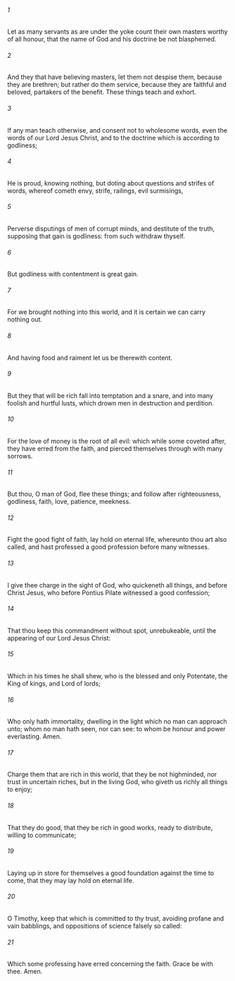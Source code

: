 ###### 1
Let as many servants as are under the yoke count their own masters worthy of all honour, that the name of God and his doctrine be not blasphemed.

###### 2
And they that have believing masters, let them not despise them, because they are brethren; but rather do them service, because they are faithful and beloved, partakers of the benefit. These things teach and exhort.

###### 3
If any man teach otherwise, and consent not to wholesome words, even the words of our Lord Jesus Christ, and to the doctrine which is according to godliness;

###### 4
He is proud, knowing nothing, but doting about questions and strifes of words, whereof cometh envy, strife, railings, evil surmisings,

###### 5
Perverse disputings of men of corrupt minds, and destitute of the truth, supposing that gain is godliness: from such withdraw thyself.

###### 6
But godliness with contentment is great gain.

###### 7
For we brought nothing into this world, and it is certain we can carry nothing out.

###### 8
And having food and raiment let us be therewith content.

###### 9
But they that will be rich fall into temptation and a snare, and into many foolish and hurtful lusts, which drown men in destruction and perdition.

###### 10
For the love of money is the root of all evil: which while some coveted after, they have erred from the faith, and pierced themselves through with many sorrows.

###### 11
But thou, O man of God, flee these things; and follow after righteousness, godliness, faith, love, patience, meekness.

###### 12
Fight the good fight of faith, lay hold on eternal life, whereunto thou art also called, and hast professed a good profession before many witnesses.

###### 13
I give thee charge in the sight of God, who quickeneth all things, and before Christ Jesus, who before Pontius Pilate witnessed a good confession;

###### 14
That thou keep this commandment without spot, unrebukeable, until the appearing of our Lord Jesus Christ:

###### 15
Which in his times he shall shew, who is the blessed and only Potentate, the King of kings, and Lord of lords;

###### 16
Who only hath immortality, dwelling in the light which no man can approach unto; whom no man hath seen, nor can see: to whom be honour and power everlasting. Amen.

###### 17
Charge them that are rich in this world, that they be not highminded, nor trust in uncertain riches, but in the living God, who giveth us richly all things to enjoy;

###### 18
That they do good, that they be rich in good works, ready to distribute, willing to communicate;

###### 19
Laying up in store for themselves a good foundation against the time to come, that they may lay hold on eternal life.

###### 20
O Timothy, keep that which is committed to thy trust, avoiding profane and vain babblings, and oppositions of science falsely so called:

###### 21
Which some professing have erred concerning the faith. Grace be with thee. Amen.

